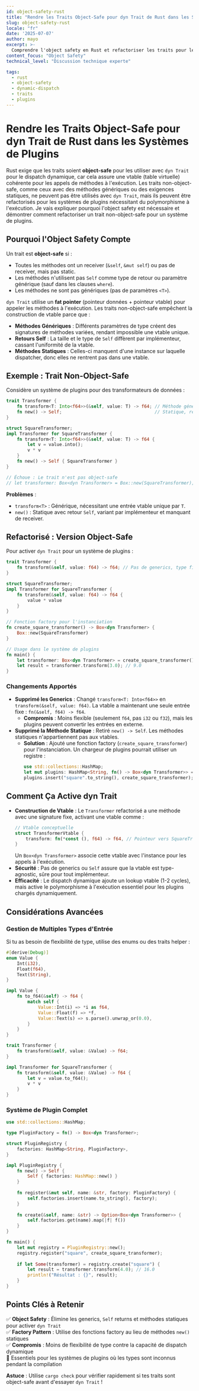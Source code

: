 ```yaml
---
id: object-safety-rust
title: "Rendre les Traits Object-Safe pour dyn Trait de Rust dans les Systèmes de Plugins"
slug: object-safety-rust
locale: "fr"
date: '2025-07-07'
author: mayo
excerpt: >-
  Comprendre l'object safety en Rust et refactoriser les traits pour le dispatch dynamique
content_focus: "Object Safety"
technical_level: "Discussion technique experte"

tags:
  - rust
  - object-safety
  - dynamic-dispatch
  - traits
  - plugins
---
```


# Rendre les Traits Object-Safe pour dyn Trait de Rust dans les Systèmes de Plugins

Rust exige que les traits soient **object-safe** pour les utiliser avec `dyn Trait` pour le dispatch dynamique, car cela assure une vtable (table virtuelle) cohérente pour les appels de méthodes à l'exécution. Les traits non-object-safe, comme ceux avec des méthodes génériques ou des exigences statiques, ne peuvent pas être utilisés avec `dyn Trait`, mais ils peuvent être refactorisés pour les systèmes de plugins nécessitant du polymorphisme à l'exécution. Je vais expliquer pourquoi l'object safety est nécessaire et démontrer comment refactoriser un trait non-object-safe pour un système de plugins.

## Pourquoi l'Object Safety Compte

Un trait est **object-safe** si :
- Toutes les méthodes ont un receiver (`&self`, `&mut self`) ou pas de receiver, mais pas static.
- Les méthodes n'utilisent pas `Self` comme type de retour ou paramètre générique (sauf dans les clauses `where`).
- Les méthodes ne sont pas génériques (pas de paramètres `<T>`).

`dyn Trait` utilise un **fat pointer** (pointeur données + pointeur vtable) pour appeler les méthodes à l'exécution. Les traits non-object-safe empêchent la construction de vtable parce que :
- **Méthodes Génériques** : Différents paramètres de type créent des signatures de méthodes variées, rendant impossible une vtable unique.
- **Retours Self** : La taille et le type de `Self` diffèrent par implémenteur, cassant l'uniformité de la vtable.
- **Méthodes Statiques** : Celles-ci manquent d'une instance sur laquelle dispatcher, donc elles ne rentrent pas dans une vtable.

## Exemple : Trait Non-Object-Safe

Considère un système de plugins pour des transformateurs de données :

```rust
trait Transformer {
    fn transform<T: Into<f64>>(&self, value: T) -> f64; // Méthode générique
    fn new() -> Self;                                   // Statique, retourne Self
}

struct SquareTransformer;
impl Transformer for SquareTransformer {
    fn transform<T: Into<f64>>(&self, value: T) -> f64 {
        let v = value.into();
        v * v
    }
    fn new() -> Self { SquareTransformer }
}

// Échoue : Le trait n'est pas object-safe
// let transformer: Box<dyn Transformer> = Box::new(SquareTransformer);
```

**Problèmes** :
- `transform<T>` : Générique, nécessitant une entrée vtable unique par `T`.
- `new()` : Statique avec retour `Self`, variant par implémenteur et manquant de receiver.

## Refactorisé : Version Object-Safe

Pour activer `dyn Trait` pour un système de plugins :

```rust
trait Transformer {
    fn transform(&self, value: f64) -> f64; // Pas de generics, type fixe
}

struct SquareTransformer;
impl Transformer for SquareTransformer {
    fn transform(&self, value: f64) -> f64 {
        value * value
    }
}

// Fonction factory pour l'instanciation
fn create_square_transformer() -> Box<dyn Transformer> {
    Box::new(SquareTransformer)
}

// Usage dans le système de plugins
fn main() {
    let transformer: Box<dyn Transformer> = create_square_transformer();
    let result = transformer.transform(3.0); // 9.0
}
```

### Changements Apportés
- **Supprimé les Generics** : Changé `transform<T: Into<f64>>` en `transform(&self, value: f64)`. La vtable a maintenant une seule entrée fixe : `fn(&self, f64) -> f64`.  
  - **Compromis** : Moins flexible (seulement `f64`, pas `i32` ou `f32`), mais les plugins peuvent convertir les entrées en externe.
- **Supprimé la Méthode Statique** : Retiré `new() -> Self`. Les méthodes statiques n'appartiennent pas aux vtables.  
  - **Solution** : Ajouté une fonction factory (`create_square_transformer`) pour l'instanciation. Un chargeur de plugins pourrait utiliser un registre :
    ```rust
    use std::collections::HashMap;
    let mut plugins: HashMap<String, fn() -> Box<dyn Transformer>> = HashMap::new();
    plugins.insert("square".to_string(), create_square_transformer);
    ```

## Comment Ça Active dyn Trait

- **Construction de Vtable** : Le `Transformer` refactorisé a une méthode avec une signature fixe, activant une vtable comme :
  ```rust
  // Vtable conceptuelle
  struct TransformerVtable {
      transform: fn(*const (), f64) -> f64, // Pointeur vers SquareTransformer::transform
  }
  ```
  Un `Box<dyn Transformer>` associe cette vtable avec l'instance pour les appels à l'exécution.
- **Sécurité** : Pas de generics ou `Self` assure que la vtable est type-agnostic, sûre pour tout implémenteur.
- **Efficacité** : Le dispatch dynamique ajoute un lookup vtable (1-2 cycles), mais active le polymorphisme à l'exécution essentiel pour les plugins chargés dynamiquement.

## Considérations Avancées

### Gestion de Multiples Types d'Entrée

Si tu as besoin de flexibilité de type, utilise des enums ou des traits helper :

```rust
#[derive(Debug)]
enum Value {
    Int(i32),
    Float(f64),
    Text(String),
}

impl Value {
    fn to_f64(&self) -> f64 {
        match self {
            Value::Int(i) => *i as f64,
            Value::Float(f) => *f,
            Value::Text(s) => s.parse().unwrap_or(0.0),
        }
    }
}

trait Transformer {
    fn transform(&self, value: &Value) -> f64;
}

impl Transformer for SquareTransformer {
    fn transform(&self, value: &Value) -> f64 {
        let v = value.to_f64();
        v * v
    }
}
```

### Système de Plugin Complet

```rust
use std::collections::HashMap;

type PluginFactory = fn() -> Box<dyn Transformer>;

struct PluginRegistry {
    factories: HashMap<String, PluginFactory>,
}

impl PluginRegistry {
    fn new() -> Self {
        Self { factories: HashMap::new() }
    }
    
    fn register(&mut self, name: &str, factory: PluginFactory) {
        self.factories.insert(name.to_string(), factory);
    }
    
    fn create(&self, name: &str) -> Option<Box<dyn Transformer>> {
        self.factories.get(name).map(|f| f())
    }
}

fn main() {
    let mut registry = PluginRegistry::new();
    registry.register("square", create_square_transformer);
    
    if let Some(transformer) = registry.create("square") {
        let result = transformer.transform(4.0); // 16.0
        println!("Résultat : {}", result);
    }
}
```

## Points Clés à Retenir

✅ **Object Safety** : Élimine les generics, `Self` returns et méthodes statiques pour activer `dyn Trait`  
✅ **Factory Pattern** : Utilise des fonctions factory au lieu de méthodes `new()` statiques  
✅ **Compromis** : Moins de flexibilité de type contre la capacité de dispatch dynamique  
🚀 Essentiels pour les systèmes de plugins où les types sont inconnus pendant la compilation

**Astuce** : Utilise `cargo check` pour vérifier rapidement si tes traits sont object-safe avant d'essayer `dyn Trait` !